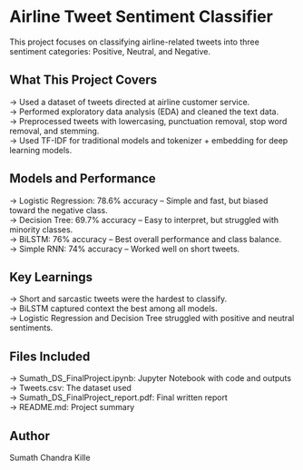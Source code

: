 # Airline Tweet Sentiment Classifier

This project focuses on classifying airline-related tweets into three sentiment categories: Positive, Neutral, and Negative.

## What This Project Covers

-> Used a dataset of tweets directed at airline customer service.  
-> Performed exploratory data analysis (EDA) and cleaned the text data.  
-> Preprocessed tweets with lowercasing, punctuation removal, stop word removal, and stemming.  
-> Used TF-IDF for traditional models and tokenizer + embedding for deep learning models.

## Models and Performance

-> Logistic Regression: 78.6% accuracy – Simple and fast, but biased toward the negative class.  
-> Decision Tree: 69.7% accuracy – Easy to interpret, but struggled with minority classes.  
-> BiLSTM: 76% accuracy – Best overall performance and class balance.  
-> Simple RNN: 74% accuracy – Worked well on short tweets.

## Key Learnings

-> Short and sarcastic tweets were the hardest to classify.  
-> BiLSTM captured context the best among all models.  
-> Logistic Regression and Decision Tree struggled with positive and neutral sentiments.

## Files Included

-> Sumath_DS_FinalProject.ipynb: Jupyter Notebook with code and outputs  
-> Tweets.csv: The dataset used  
-> Sumath_DS_FinalProject_report.pdf: Final written report  
-> README.md: Project summary

## Author

Sumath Chandra Kille  


